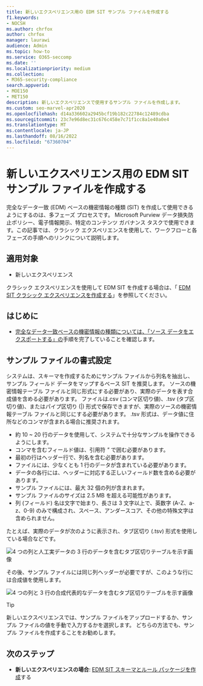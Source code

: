```yaml
---
title: 新しいエクスペリエンス用の EDM SIT サンプル ファイルを作成する
f1.keywords:
- NOCSH
ms.author: chrfox
author: chrfox
manager: laurawi
audience: Admin
ms.topic: how-to
ms.service: O365-seccomp
ms.date: ''
ms.localizationpriority: medium
ms.collection:
- M365-security-compliance
search.appverid:
- MOE150
- MET150
description: 新しいエクスペリエンスで使用するサンプル ファイルを作成します。
ms.custom: seo-marvel-apr2020
ms.openlocfilehash: d14a336602a2945bcf19b182c22784c12489cdba
ms.sourcegitcommit: 23c7e96d8ec31c676c458e7c71f1cc8a1e40a0e4
ms.translationtype: MT
ms.contentlocale: ja-JP
ms.lasthandoff: 08/16/2022
ms.locfileid: "67360704"
---
```

# <a name="create-edm-sit-sample-file-for-the-new-experience"></a>新しいエクスペリエンス用の EDM SIT サンプル ファイルを作成する

完全なデータ一致 (EDM) ベースの機密情報の種類 (SIT) を作成して使用できるようにするのは、多フェーズ プロセスです。 Microsoft Purview データ損失防止ポリシー、電子情報開示、特定のコンテンツ ガバナンス タスクで使用できます。この記事では、クラシック エクスペリエンスを使用して、ワークフローと各フェーズの手順へのリンクについて説明します。

## <a name="applies-to"></a>適用対象

- 新しいエクスペリエンス

クラシック エクスペリエンスを使用して EDM SIT を作成する場合は、「 [EDM SIT クラシック エクスペリエンスを作成する](sit-create-edm-sit-classic-ux-workflow.md)」を参照してください。

## <a name="before-you-begin"></a>はじめに

- [完全なデータ一致ベースの機密情報の種類については、「ソース データをエクスポートする」の](sit-get-started-exact-data-match-export-data.md)手順を完了していることを確認します。

## <a name="formatting-the-sample-file"></a>サンプル ファイルの書式設定

システムは、スキーマを作成するためにサンプル ファイルから列名を抽出し、サンプル フィールド データをマップするベース SIT を推奨します。 ソースの機密情報テーブル ファイルと同じ形式にする必要があり、実際のデータを表す合成値を含める必要があります。 ファイルは.csv (コンマ区切り値)、.tsv (タブ区切り値)、またはパイプ区切り (|) 形式で保存できますが、実際のソースの機密情報テーブル ファイルと同じにする必要があります。 .tsv 形式は、データ値に住所などのコンマが含まれる場合に推奨されます。

- 約 10 ~ 20 行のデータを使用して、システムで十分なサンプルを操作できるようにします。
- コンマを含むフィールド値は、引用符 *"* で囲む必要があります。
- 最初の行はヘッダー行で、列名を含む必要があります。
- ファイルには、少なくとも 1 行のデータが含まれている必要があります。
- データの各行には、ヘッダーに対応する正しいフィールド数を含める必要があります。
- サンプル ファイルには、最大 32 個の列が含まれます。
- サンプル ファイルのサイズは 2.5 MB を超える可能性があります。
- 列 (フィールド) 名は文字で始まり、長さは 3 文字以上で、英数字 (A-Z、a-z、0-9) のみで構成され、スペース、アンダースコア、その他の特殊文字は含められません。 

たとえば、実際のデータが次のように表示され、タブ区切り (.tsv) 形式を使用している場合などです。

![4 つの列と人工実データの 3 行のデータを含むタブ区切りテーブルを示す画像](../media/sit-edm-tsv-actual-file.png)

その後、サンプル ファイルには同じ列ヘッダーが必要ですが、このような行には合成値を使用します。

![4 つの列と 3 行の合成代表的なデータを含むタブ区切りテーブルを示す画像](../media/sit-edm-tsv-sample-file.png)

> [!TIP]
> 新しいエクスペリエンスでは、サンプル ファイルをアップロードするか、サンプル ファイルの値を手動で入力するかを選択します。 どちらの方法でも、サンプル ファイルを作成することをお勧めします。

## <a name="next-step"></a>次のステップ

- **新しいエクスペリエンスの場合**: [EDM SIT スキーマとルール パッケージを作成](sit-create-edm-sit-unified-ux-schema-rule-package.md)する